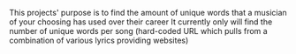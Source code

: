 This projects' purpose is to find the amount of unique words that a musician of your choosing has used over their career
It currently only will find the number of unique words per song (hard-coded URL which pulls from a combination of various lyrics providing websites)

